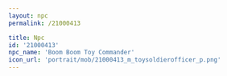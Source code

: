 ```yaml
---
layout: npc
permalink: /21000413

title: Npc
id: '21000413'
npc_name: 'Boom Boom Toy Commander'
icon_url: 'portrait/mob/21000413_m_toysoldierofficer_p.png'
---
```

